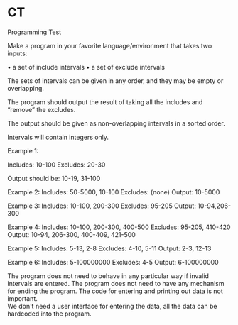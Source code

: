 # CT

Programming Test

Make a program in your favorite language/environment that takes two inputs:

 • a set of include intervals
 • a set of exclude intervals

The sets of intervals can be given in any order, and they may be empty or overlapping.

The program should output the result of taking all the includes and “remove” the excludes.

The output should be given as non-overlapping intervals in a sorted order.

Intervals will contain integers only.

Example 1:

Includes: 10-100
Excludes: 20-30

Output should be: 10-19, 31-100

Example 2:
Includes: 50-5000, 10-100
Excludes: (none)
Output: 10-5000

Example 3:
Includes: 10-100, 200-300
Excludes: 95-205
Output: 10-94,206-300

Example 4:
Includes: 10-100, 200-300, 400-500
Excludes: 95-205, 410-420
Output: 10-94, 206-300, 400-409, 421-500

Example 5:
Includes: 5-13, 2-8
Excludes: 4-10, 5-11
Output: 2-3, 12-13

Example 6:
Includes: 5-100000000
Excludes: 4-5
Output: 6-100000000

The program does not need to behave in any particular way if invalid intervals are entered.
The program does not need to have any mechanism for ending the program.
The code for entering and printing out data is not important.  
We don't need a user interface for entering the data, all the data can be hardcoded into the program. 